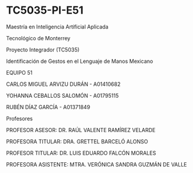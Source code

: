 # TC5035-PI-E51
Maestría en Inteligencia Artificial Aplicada

Tecnológico de Monterrey 

Proyecto Integrador (TC5035)

Identificación de Gestos en el Lenguaje de Manos Mexicano

EQUIPO 51

CARLOS MIGUEL ARVIZU DURÁN - A01410682

YOHANNA CEBALLOS SALOMÓN - A01795115

RUBÉN DÍAZ GARCÍA - A01371849

Profesores

PROFESOR ASESOR: DR. RAÚL VALENTE RAMÍREZ VELARDE

PROFESORA TITULAR: DRA. GRETTEL BARCELÓ ALONSO

PROFESOR TITULAR: DR. LUIS EDUARDO FALCÓN MORALES

PROFESORA ASISTENTE: MTRA. VERÓNICA SANDRA GUZMÁN DE VALLE
